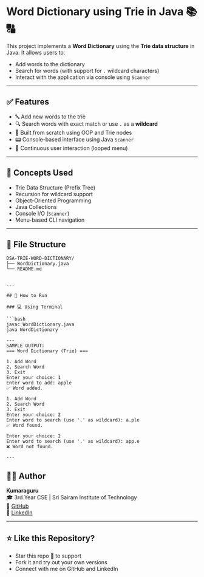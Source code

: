 # Word Dictionary using Trie in Java 📚🔠

This project implements a **Word Dictionary** using the **Trie data structure** in Java. It allows users to:

- Add words to the dictionary
- Search for words (with support for `.` wildcard characters)
- Interact with the application via console using `Scanner`

---

## ✅ Features

- 🔤 Add new words to the trie
- 🔍 Search words with exact match or use `.` as a **wildcard**
- 🧠 Built from scratch using OOP and Trie nodes
- 📟 Console-based interface using Java `Scanner`
- 🔁 Continuous user interaction (looped menu)

---

## 🧠 Concepts Used

- Trie Data Structure (Prefix Tree)
- Recursion for wildcard support
- Object-Oriented Programming
- Java Collections
- Console I/O (`Scanner`)
- Menu-based CLI navigation

---

## 📁 File Structure

```
DSA-TRIE-WORD-DICTIONARY/
├── WordDictionary.java
└── README.md


---

## 🚀 How to Run

### 💻 Using Terminal

```bash
javac WordDictionary.java
java WordDictionary

---
SAMPLE OUTPUT:
=== Word Dictionary (Trie) ===

1. Add Word
2. Search Word
3. Exit
Enter your choice: 1
Enter word to add: apple
✅ Word added.

1. Add Word
2. Search Word
3. Exit
Enter your choice: 2
Enter word to search (use '.' as wildcard): a.ple
✅ Word found.

Enter your choice: 2
Enter word to search (use '.' as wildcard): app.e
❌ Word not found.

---
```
## 👨‍💻 Author

**Kumaraguru**  
🎓 3rd Year CSE | Sri Sairam Institute of Technology  
🔗 [GitHub](https://github.com/guru-kumara)  
🔗 [LinkedIn](https://www.linkedin.com/in/kumara-guru1/)

---

## ⭐ Like this Repository?

- Star this repo 🌟 to support
- Fork it and try out your own versions
- Connect with me on GitHub and LinkedIn
